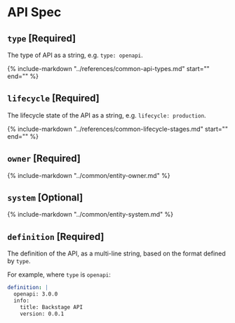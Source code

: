 # API Spec

<!--start-fields-->

## `type` [Required]

The type of API as a string, e.g. `type: openapi`.

{%
    include-markdown "../references/common-api-types.md"
    start="<!--excerpt-start-->"
    end="<!--excerpt-end-->"
%}

## `lifecycle` [Required]

The lifecycle state of the API as a string, e.g. `lifecycle: production`.

{%
    include-markdown "../references/common-lifecycle-stages.md"
    start="<!--excerpt-start-->"
    end="<!--excerpt-end-->"
%}

## `owner` [Required]

{%
    include-markdown "../common/entity-owner.md"
%}

## `system` [Optional]

{%
    include-markdown "../common/entity-system.md"
%}

## `definition` [Required]

The definition of the API, as a multi-line string, based on the format defined by `type`.

For example, where `type` is `openapi`:

```yaml
definition: |
  openapi: 3.0.0
  info:
    title: Backstage API
    version: 0.0.1
```

<!--end-fields-->
